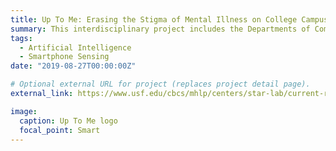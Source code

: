 ```yaml
---
title: Up To Me: Erasing the Stigma of Mental Illness on College Campuses
summary: This interdisciplinary project includes the Departments of Computer Science and Engineering and Mental Health Law and Policy at the University of South Florida. This study explores the feasibility of a group-based, peer-led intervention for college students experiencing feelings of shame and nervousness regarding mental health challenges they face. The computing side of the project aims to corroborate self-reported measures of mental well-being by developing AI models using smartphone sensing behaviors collected from intervention participants. Visit the webpage on the project to learn more `Up To Me`.
tags:
  - Artificial Intelligence
  - Smartphone Sensing
date: "2019-08-27T00:00:00Z"

# Optional external URL for project (replaces project detail page).
external_link: https://www.usf.edu/cbcs/mhlp/centers/star-lab/current-research/honest-open-proud-in-college.aspx

image:
  caption: Up To Me logo
  focal_point: Smart
---
```

